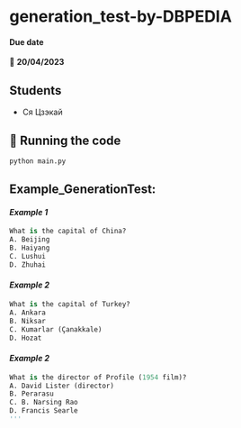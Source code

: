 # generation_test-by-DBPEDIA

#### Due date

:calendar: **20/04/2023**

## Students

- Ся Цзэкай


## :runner: Running the code

```bash
python main.py
```
## Example_GenerationTest:

#### *Example 1*
```python
What is the capital of China? 
A. Beijing
B. Haiyang
C. Lushui
D. Zhuhai
```

#### *Example 2*
```python
What is the capital of Turkey? 
A. Ankara
B. Niksar
C. Kumarlar (Çanakkale)
D. Hozat
```
#### *Example 2*
```python
What is the director of Profile (1954 film)?
A. David Lister (director)
B. Perarasu
C. B. Narsing Rao
D. Francis Searle
'''
